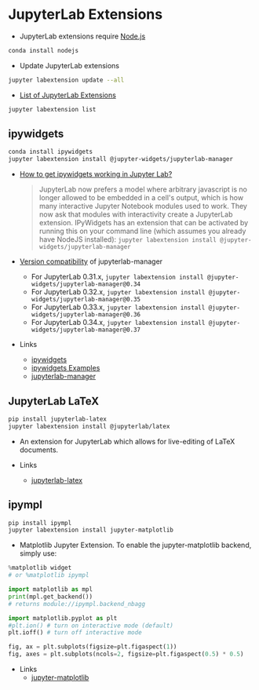 # JupyterLab Extensions

  - JupyterLab extensions require [Node.js](https://nodejs.org)
```bash
conda install nodejs
```

  - Update JupyterLab extensions
```bash
jupyter labextension update --all
```

  - [List of JupyterLab Extensions](https://github.com/topics/jupyterlab-extension)
```bash
jupyter labextension list
```

## ipywidgets

```bash
conda install ipywidgets
jupyter labextension install @jupyter-widgets/jupyterlab-manager
```

  - [How to get ipywidgets working in Jupyter Lab?](https://stackoverflow.com/questions/49542417/how-to-get-ipywidgets-working-in-jupyter-lab)
    > JupyterLab now prefers a model where arbitrary javascript is no longer allowed to be embedded in a cell's output, which is how many interactive Jupyter Notebook modules used to work. They now ask that modules with interactivity create a JupyterLab extension. IPyWidgets has an extension that can be activated by running this on your command line (which assumes you already have NodeJS installed): `jupyter labextension install @jupyter-widgets/jupyterlab-manager`

  - [Version compatibility](https://github.com/jupyter-widgets/ipywidgets/blob/master/packages/jupyterlab-manager/README.md) of jupyterlab-manager

    * For JupyterLab 0.31.x, `jupyter labextension install @jupyter-widgets/jupyterlab-manager@0.34`
    * For JupyterLab 0.32.x, `jupyter labextension install @jupyter-widgets/jupyterlab-manager@0.35`
    * For JupyterLab 0.33.x, `jupyter labextension install @jupyter-widgets/jupyterlab-manager@0.36`
    * For JupyterLab 0.34.x, `jupyter labextension install @jupyter-widgets/jupyterlab-manager@0.37`

  - Links
    * [ipywidgets](https://github.com/jupyter-widgets/ipywidgets)
    * [ipywidgets Examples](https://github.com/jupyter-widgets/ipywidgets/blob/master/docs/source/examples/Index.ipynb)
    * [jupyterlab-manager](https://github.com/jupyter-widgets/ipywidgets/tree/master/packages/jupyterlab-manager)

## JupyterLab LaTeX

```bash
pip install jupyterlab-latex
jupyter labextension install @jupyterlab/latex
```

  - An extension for JupyterLab which allows for live-editing of LaTeX documents.
  
  - Links
    * [jupyterlab-latex](https://github.com/jupyterlab/jupyterlab-latex)

## ipympl

```bash
pip install ipympl
jupyter labextension install jupyter-matplotlib
```

  - Matplotlib Jupyter Extension. To enable the jupyter-matplotlib backend, simply use:
```python
%matplotlib widget
# or %matplotlib ipympl

import matplotlib as mpl
print(mpl.get_backend())
# returns module://ipympl.backend_nbagg

import matplotlib.pyplot as plt
#plt.ion() # turn on interactive mode (default)
plt.ioff() # turn off interactive mode

fig, ax = plt.subplots(figsize=plt.figaspect(1))
fig, axes = plt.subplots(ncols=2, figsize=plt.figaspect(0.5) * 0.5)
```

  - Links
    * [jupyter-matplotlib](https://github.com/matplotlib/jupyter-matplotlib)
